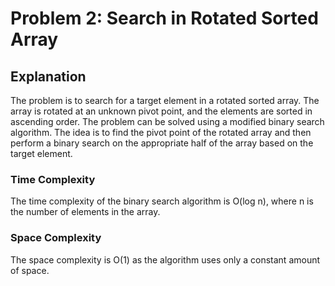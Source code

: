 # Problem 2: Search in Rotated Sorted Array

## Explanation

The problem is to search for a target element in a rotated sorted array. The array is rotated at an unknown pivot point, and the elements are sorted in ascending order. The problem can be solved using a modified binary search algorithm. The idea is to find the pivot point of the rotated array and then perform a binary search on the appropriate half of the array based on the target element.


### Time Complexity

The time complexity of the binary search algorithm is O(log n), where n is the number of elements in the array.

### Space Complexity

The space complexity is O(1) as the algorithm uses only a constant amount of space.